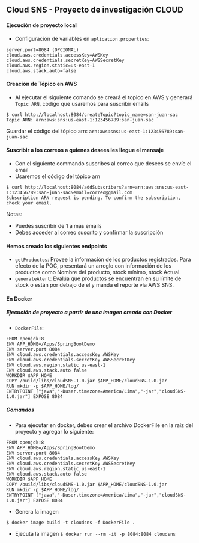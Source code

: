 ## Cloud SNS - Proyecto de investigación CLOUD

#### Ejecución de proyecto local
* Configuración de variables en `aplication.properties`:

```
server.port=8084 (OPCIONAL)
cloud.aws.credentials.accessKey=AWSKey
cloud.aws.credentials.secretKey=AWSSecretKey
cloud.aws.region.static=us-east-1
cloud.aws.stack.auto=false
 ```

#### Creación de Tópico en AWS
* Al ejecutar el siguiente comando se creará el topico en AWS y generará `Topic ARN`, código que usaremos para suscribir emails

```
$ curl http://localhost:8084/createTopic?topic_name=san-juan-sac
Topic ARN: arn:aws:sns:us-east-1:123456789:san-juan-sac
```
Guardar el código del tópico arn: `arn:aws:sns:us-east-1:123456789:san-juan-sac`

#### Suscribir a los correos a quienes desees les llegue el mensaje
* Con el siguiente commando suscribes al correo que desees se envíe el email
* Usaremos el código del tópico arn

```
$ curl http://localhost:8084/addSubscribers?arn=arn:aws:sns:us-east-1:123456789:san-juan-sac&email=correo@gmail.com
Subscription ARN request is pending. To confirm the subscription, check your email.
```
Notas: 
* Puedes suscribir de 1 a más emails
* Debes acceder al correo suscrito y confirmar la suscripción

#### Hemos creado los siguientes endpoints
* `getProductos`: Provee la información de los productos registrados. Para efecto de la POC, presentará un arreglo con información de los productos como Nombre del producto, stock mínimo, stock Actual.
* `generateAlert`: Evalúa que productos se encuentran en su límite de stock o están por debajo de el y manda el reporte vía AWS SNS. 

#### En Docker

##### Ejecución de proyecto a partir de una imagen creada con Docker
* `DockerFile`:
```
FROM openjdk:8
ENV APP_HOME=/Apps/SpringBootDemo
ENV server.port 8084
ENV cloud.aws.credentials.accessKey AWSKey
ENV cloud.aws.credentials.secretKey AWSSecretKey
ENV cloud.aws.region.static us-east-1
ENV cloud.aws.stack.auto false
WORKDIR $APP_HOME
COPY /build/libs/cloudSNS-1.0.jar $APP_HOME/cloudSNS-1.0.jar
RUN mkdir -p $APP_HOME/log/
ENTRYPOINT ["java","-Duser.timezone=America/Lima","-jar","cloudSNS-1.0.jar"] EXPOSE 8084
```
##### Comandos
* Para ejecutar en docker, debes crear el archivo DockerFile en la raíz del proyecto y agregar lo siguiente:
```
FROM openjdk:8
ENV APP_HOME=/Apps/SpringBootDemo
ENV server.port 8084
ENV cloud.aws.credentials.accessKey AWSKey
ENV cloud.aws.credentials.secretKey AWSSecretKey
ENV cloud.aws.region.static us-east-1
ENV cloud.aws.stack.auto false
WORKDIR $APP_HOME
COPY /build/libs/cloudSNS-1.0.jar $APP_HOME/cloudSNS-1.0.jar
RUN mkdir -p $APP_HOME/log/
ENTRYPOINT ["java","-Duser.timezone=America/Lima","-jar","cloudSNS-1.0.jar"] EXPOSE 8084
```
* Genera la imagen 

`$ docker image build -t cloudsns -f DockerFile .`

* Ejecuta la imagen
`$ docker run --rm -it -p 8084:8084 cloudsns`